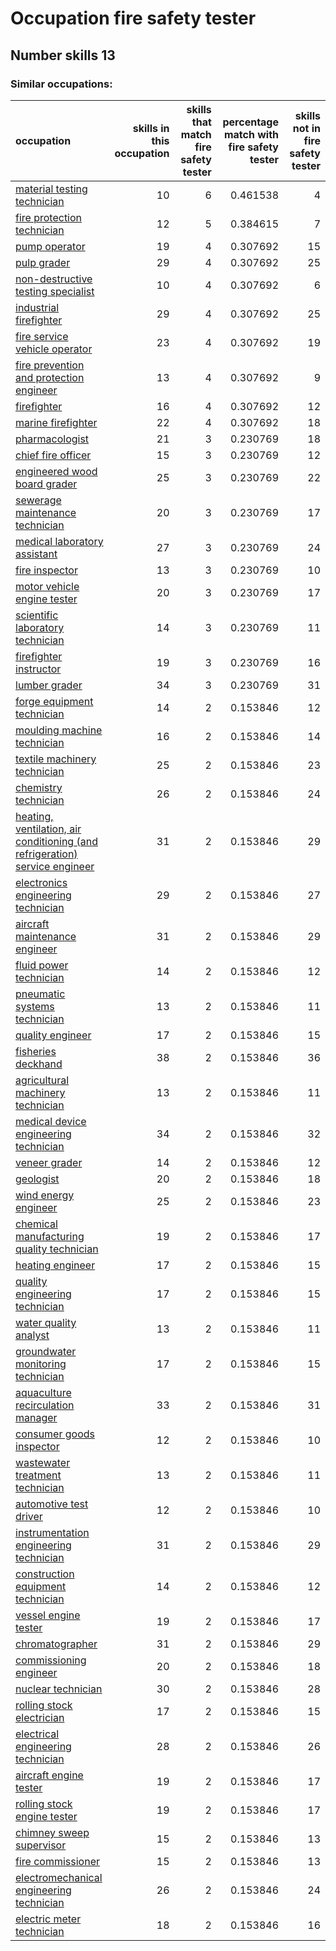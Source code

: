 # Occupation fire safety tester
## Number skills 13
### Similar occupations:
| occupation                                                                                                                                                    |   skills in this occupation |   skills that match fire safety tester |   percentage match with fire safety tester |   skills not in fire safety tester |
|:--------------------------------------------------------------------------------------------------------------------------------------------------------------|----------------------------:|---------------------------------------:|-------------------------------------------:|-----------------------------------:|
| [material testing technician](material_testing_technician.md)                                                                                                 |                          10 |                                      6 |                                   0.461538 |                                  4 |
| [fire protection technician](fire_protection_technician.md)                                                                                                   |                          12 |                                      5 |                                   0.384615 |                                  7 |
| [pump operator](pump_operator.md)                                                                                                                             |                          19 |                                      4 |                                   0.307692 |                                 15 |
| [pulp grader](pulp_grader.md)                                                                                                                                 |                          29 |                                      4 |                                   0.307692 |                                 25 |
| [non-destructive testing specialist](non-destructive_testing_specialist.md)                                                                                   |                          10 |                                      4 |                                   0.307692 |                                  6 |
| [industrial firefighter](industrial_firefighter.md)                                                                                                           |                          29 |                                      4 |                                   0.307692 |                                 25 |
| [fire service vehicle operator](fire_service_vehicle_operator.md)                                                                                             |                          23 |                                      4 |                                   0.307692 |                                 19 |
| [fire prevention and protection engineer](fire_prevention_and_protection_engineer.md)                                                                         |                          13 |                                      4 |                                   0.307692 |                                  9 |
| [firefighter](firefighter.md)                                                                                                                                 |                          16 |                                      4 |                                   0.307692 |                                 12 |
| [marine firefighter](marine_firefighter.md)                                                                                                                   |                          22 |                                      4 |                                   0.307692 |                                 18 |
| [pharmacologist](pharmacologist.md)                                                                                                                           |                          21 |                                      3 |                                   0.230769 |                                 18 |
| [chief fire officer](chief_fire_officer.md)                                                                                                                   |                          15 |                                      3 |                                   0.230769 |                                 12 |
| [engineered wood board grader](engineered_wood_board_grader.md)                                                                                               |                          25 |                                      3 |                                   0.230769 |                                 22 |
| [sewerage maintenance technician](sewerage_maintenance_technician.md)                                                                                         |                          20 |                                      3 |                                   0.230769 |                                 17 |
| [medical laboratory assistant](medical_laboratory_assistant.md)                                                                                               |                          27 |                                      3 |                                   0.230769 |                                 24 |
| [fire inspector](fire_inspector.md)                                                                                                                           |                          13 |                                      3 |                                   0.230769 |                                 10 |
| [motor vehicle engine tester](motor_vehicle_engine_tester.md)                                                                                                 |                          20 |                                      3 |                                   0.230769 |                                 17 |
| [scientific laboratory technician](scientific_laboratory_technician.md)                                                                                       |                          14 |                                      3 |                                   0.230769 |                                 11 |
| [firefighter instructor](firefighter_instructor.md)                                                                                                           |                          19 |                                      3 |                                   0.230769 |                                 16 |
| [lumber grader](lumber_grader.md)                                                                                                                             |                          34 |                                      3 |                                   0.230769 |                                 31 |
| [forge equipment technician](forge_equipment_technician.md)                                                                                                   |                          14 |                                      2 |                                   0.153846 |                                 12 |
| [moulding machine technician](moulding_machine_technician.md)                                                                                                 |                          16 |                                      2 |                                   0.153846 |                                 14 |
| [textile machinery technician](textile_machinery_technician.md)                                                                                               |                          25 |                                      2 |                                   0.153846 |                                 23 |
| [chemistry technician](chemistry_technician.md)                                                                                                               |                          26 |                                      2 |                                   0.153846 |                                 24 |
| [heating, ventilation, air conditioning (and refrigeration) service engineer](heating,_ventilation,_air_conditioning_(and_refrigeration)_service_engineer.md) |                          31 |                                      2 |                                   0.153846 |                                 29 |
| [electronics engineering technician](electronics_engineering_technician.md)                                                                                   |                          29 |                                      2 |                                   0.153846 |                                 27 |
| [aircraft maintenance engineer](aircraft_maintenance_engineer.md)                                                                                             |                          31 |                                      2 |                                   0.153846 |                                 29 |
| [fluid power technician](fluid_power_technician.md)                                                                                                           |                          14 |                                      2 |                                   0.153846 |                                 12 |
| [pneumatic systems technician](pneumatic_systems_technician.md)                                                                                               |                          13 |                                      2 |                                   0.153846 |                                 11 |
| [quality engineer](quality_engineer.md)                                                                                                                       |                          17 |                                      2 |                                   0.153846 |                                 15 |
| [fisheries deckhand](fisheries_deckhand.md)                                                                                                                   |                          38 |                                      2 |                                   0.153846 |                                 36 |
| [agricultural machinery technician](agricultural_machinery_technician.md)                                                                                     |                          13 |                                      2 |                                   0.153846 |                                 11 |
| [medical device engineering technician](medical_device_engineering_technician.md)                                                                             |                          34 |                                      2 |                                   0.153846 |                                 32 |
| [veneer grader](veneer_grader.md)                                                                                                                             |                          14 |                                      2 |                                   0.153846 |                                 12 |
| [geologist](geologist.md)                                                                                                                                     |                          20 |                                      2 |                                   0.153846 |                                 18 |
| [wind energy engineer](wind_energy_engineer.md)                                                                                                               |                          25 |                                      2 |                                   0.153846 |                                 23 |
| [chemical manufacturing quality technician](chemical_manufacturing_quality_technician.md)                                                                     |                          19 |                                      2 |                                   0.153846 |                                 17 |
| [heating engineer](heating_engineer.md)                                                                                                                       |                          17 |                                      2 |                                   0.153846 |                                 15 |
| [quality engineering technician](quality_engineering_technician.md)                                                                                           |                          17 |                                      2 |                                   0.153846 |                                 15 |
| [water quality analyst](water_quality_analyst.md)                                                                                                             |                          13 |                                      2 |                                   0.153846 |                                 11 |
| [groundwater monitoring technician](groundwater_monitoring_technician.md)                                                                                     |                          17 |                                      2 |                                   0.153846 |                                 15 |
| [aquaculture recirculation manager](aquaculture_recirculation_manager.md)                                                                                     |                          33 |                                      2 |                                   0.153846 |                                 31 |
| [consumer goods inspector](consumer_goods_inspector.md)                                                                                                       |                          12 |                                      2 |                                   0.153846 |                                 10 |
| [wastewater treatment technician](wastewater_treatment_technician.md)                                                                                         |                          13 |                                      2 |                                   0.153846 |                                 11 |
| [automotive test driver](automotive_test_driver.md)                                                                                                           |                          12 |                                      2 |                                   0.153846 |                                 10 |
| [instrumentation engineering technician](instrumentation_engineering_technician.md)                                                                           |                          31 |                                      2 |                                   0.153846 |                                 29 |
| [construction equipment technician](construction_equipment_technician.md)                                                                                     |                          14 |                                      2 |                                   0.153846 |                                 12 |
| [vessel engine tester](vessel_engine_tester.md)                                                                                                               |                          19 |                                      2 |                                   0.153846 |                                 17 |
| [chromatographer](chromatographer.md)                                                                                                                         |                          31 |                                      2 |                                   0.153846 |                                 29 |
| [commissioning engineer](commissioning_engineer.md)                                                                                                           |                          20 |                                      2 |                                   0.153846 |                                 18 |
| [nuclear technician](nuclear_technician.md)                                                                                                                   |                          30 |                                      2 |                                   0.153846 |                                 28 |
| [rolling stock electrician](rolling_stock_electrician.md)                                                                                                     |                          17 |                                      2 |                                   0.153846 |                                 15 |
| [electrical engineering technician](electrical_engineering_technician.md)                                                                                     |                          28 |                                      2 |                                   0.153846 |                                 26 |
| [aircraft engine tester](aircraft_engine_tester.md)                                                                                                           |                          19 |                                      2 |                                   0.153846 |                                 17 |
| [rolling stock engine tester](rolling_stock_engine_tester.md)                                                                                                 |                          19 |                                      2 |                                   0.153846 |                                 17 |
| [chimney sweep supervisor](chimney_sweep_supervisor.md)                                                                                                       |                          15 |                                      2 |                                   0.153846 |                                 13 |
| [fire commissioner](fire_commissioner.md)                                                                                                                     |                          15 |                                      2 |                                   0.153846 |                                 13 |
| [electromechanical engineering technician](electromechanical_engineering_technician.md)                                                                       |                          26 |                                      2 |                                   0.153846 |                                 24 |
| [electric meter technician](electric_meter_technician.md)                                                                                                     |                          18 |                                      2 |                                   0.153846 |                                 16 |
